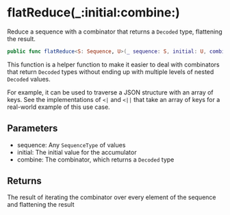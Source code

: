 # flatReduce(\_:initial:combine:)

Reduce a sequence with a combinator that returns a `Decoded` type, flattening
the result.

``` swift
public func flatReduce<S: Sequence, U>(_ sequence: S, initial: U, combine: (U, S.Iterator.Element) -> Decoded<U>) -> Decoded<U> 
```

This function is a helper function to make it easier to deal with combinators
that return `Decoded` types without ending up with multiple levels of nested
`Decoded` values.

For example, it can be used to traverse a JSON structure with an array of
keys. See the implementations of `<|` and `<||` that take an array of keys for
a real-world example of this use case.

## Parameters

  - sequence: Any `SequenceType` of values
  - initial: The initial value for the accumulator
  - combine: The combinator, which returns a `Decoded` type

## Returns

The result of iterating the combinator over every element of the sequence and flattening the result
